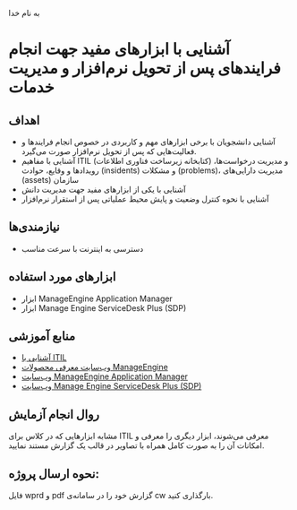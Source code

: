 به نام خدا

# آشنایی با ابزارهای مفید جهت انجام فرایندهای پس از تحویل نرم‌افزار و مدیریت خدمات

## اهداف 
- آشنایی دانشجویان با برخی ابزارهای مهم و کاربردی در خصوص انجام فرایندها و فعالیت‌هایی که پس از تحویل نرم‌افزار صورت می‌گیرد.
- آشنایی با مفاهیم ITIL (کتابخانه زیرساخت فناوری اطلاعات) و مدیریت درخواست‌ها، رویدادها و وقایع، حوادث (insidents) و مشکلات (problems)، مدیریت دارایی‌های (assets) سازمان
- آشنایی با یکی از ابزارهای مفید جهت مدیریت دانش
- آشنایی با نحوه کنترل وضعیت و پایش محیط عملیاتی پس از استقرار نرم‌افزار

## نیازمندی‌ها
- دسترسی به اینترنت با سرعت مناسب

## ابزارهای مورد استفاده
- ابزار ManageEngine Application Manager 
- ابزار Manage Engine ServiceDesk Plus (SDP)

## منابع آموزشی
- [آشنایی با ITIL](https://github.com/ssc-public/Software-Engineering-Lab/blob/main/resources/ITIL.md)
- [وب‌سایت معرفی محصولات ManageEngine](https://www.manageengine.com/products.html)
- [وب‌سایت ManageEngine Application Manager](https://www.manageengine.com/products/applications_manager/help)
- [وب‌سایت Manage Engine ServiceDesk Plus (SDP)](https://www.manageengine.com/products/service-desk)

## روال انجام آزمایش
مشابه ابزارهایی که در کلاس برای ITIL معرفی می‌شوند، ابزار دیگری را معرفی و امکانات آن را به صورت کامل همراه با تصاویر در قالب یک گزارش مستند نمایید.

## نحوه ارسال پروژه:
فایل wprd و pdf گزارش خود را در سامانه‌ی cw بارگذاری کنید.
